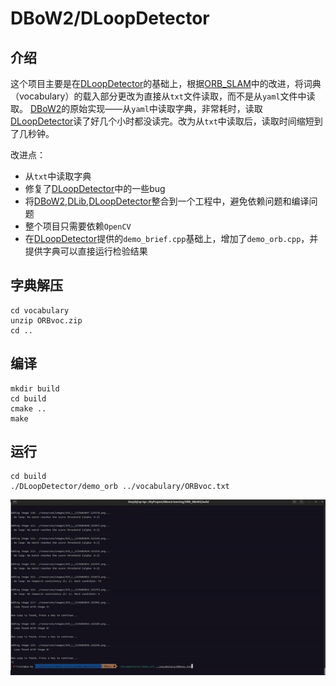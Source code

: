 # DBoW2/DLoopDetector

## 介绍

这个项目主要是在[DLoopDetector]的基础上，根据[ORB_SLAM]中的改进，将词典（vocabulary）的载入部分更改为直接从`txt`文件读取，而不是从`yaml`文件中读取。
[DBoW2]的原始实现——从`yaml`中读取字典，非常耗时，读取[DLoopDetector]读了好几个小时都没读完。改为从`txt`中读取后，读取时间缩短到了几秒钟。

改进点：

- 从`txt`中读取字典
- 修复了[DLoopDetector]中的一些bug
- 将[DBoW2],[DLib],[DLoopDetector]整合到一个工程中，避免依赖问题和编译问题
- 整个项目只需要依赖`OpenCV`
- 在[DLoopDetector]提供的`demo_brief.cpp`基础上，增加了`demo_orb.cpp`，并提供字典可以直接运行检验结果

## 字典解压

```shell
cd vocabulary
unzip ORBvoc.zip
cd ..
```

## 编译

```shell
mkdir build
cd build
cmake ..
make
```

## 运行

```shell
cd build
./DLoopDetector/demo_orb ../vocabulary/ORBvoc.txt
```

![运行效果](./doc/LoopDetector.gif)

[DLoopDetector]:https://github.com/dorian3d/DLoopDetector
[ORB_SLAM]:https://github.com/UZ-SLAMLab/ORB_SLAM3
[DBoW2]:https://github.com/dorian3d/DBoW2
[DLib]:https://github.com/dorian3d/DLib